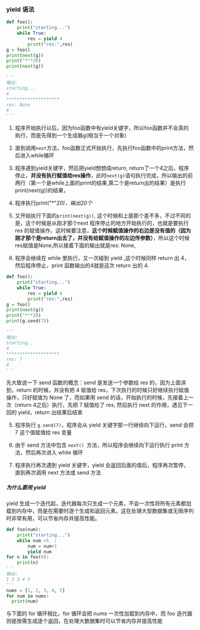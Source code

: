 ### yield 语法

```python
def foo():
    print("starting...")
    while True:
        res = yield 4
        print("res:",res)
g = foo()
print(next(g))
print("*"*20)
print(next(g))

'''
输出:
starting...
4
********************
res: None
4
'''
```

1. 程序开始执行以后，因为foo函数中有yield关键字，所以foo函数并不会真的执行，而是先得到一个生成器g(相当于一个对象)

2. 直到调用`next`方法，foo函数正式开始执行，先执行foo函数中的print方法，然后进入while循环

3. 程序遇到yield关键字，然后把yield想想成return, return了一个4之后，程序停止，**并没有执行赋值给res操作**，此时`next(g)`语句执行完成，所以输出的前两行（第一个是while上面的print的结果,第二个是return出的结果）是执行print(next(g))的结果，

4. 程序执行print("*"*20)，输出20个*

5. 又开始执行下面的`print(next(g))`, 这个时候和上面那个差不多，不过不同的是，这个时候是从刚才那个next 程序停止的地方开始执行的，也就是要执行 res 的赋值操作，这时候要注意，**这个时候赋值操作的右边是没有值的（因为刚才那个是return出去了，并没有给赋值操作的左边传参数）**，所以这个时候res赋值是None,所以接着下面的输出就是res: None,

6. 程序会继续在 while 里执行，又一次碰到 yield ,这个时候同样 return 出 4，然后程序停止，print 函数输出的4就是这次 return 出的 4.

```python
def foo():
    print("starting...")
    while True:
        res = yield 4
        print("res:",res)
g = foo()
print(next(g))
print("*"*20)
print(g.send(7))

'''
输出:
starting...
4
********************
res: 7
4
'''
```

先大致说一下 send 函数的概念：send 是发送一个参数给 res 的，因为上面讲到，return 的时候，并没有把 4 赋值给 res，下次执行的时候只好继续执行赋值操作，只好赋值为 None 了，而如果用 send 的话，开始执行的时候，先接着上一次（return 4之后）执行，先把 7 赋值给了 res, 然后执行 next 的作用，遇见下一回的 yield，return 出结果后结束

5. 程序执行 `g.send(7)`，程序会从 yield 关键字那一行继续向下运行，send 会把 7 这个值赋值给 res 变量

6. 由于 send 方法中包含 `next() `方法，所以程序会继续向下运行执行 print 方法，然后再次进入 while 循环

7. 程序执行再次遇到 yield 关键字，yield 会返回后面的值后，程序再次暂停，直到再次调用 next 方法或 send 方法



##### 为什么要用 yield

yield 生成一个迭代起，迭代器每次只生成一个元素，不会一次性将所有元素都加载到内存中，而是在需要时逐个生成和返回元素。这在处理大型数据集或无限序列时非常有用，可以节省内存并提高性能。

```python
def foo(num):
    print("starting...")
    while num <5  :
        num = num+1
        yield num
for n in foo(0):
    print(n)
'''
输出:
1 2 3 4 5
'''
nums = [1, 2, 3, 4, 5]
for num in nums:
  print(num)
```

与下面的 for 循环相比，for 循环会把 nums 一次性加载到内存中，而 foo 迭代器则是按需生成逐个返回，在处理大数据集时可以节省内存并提高性能